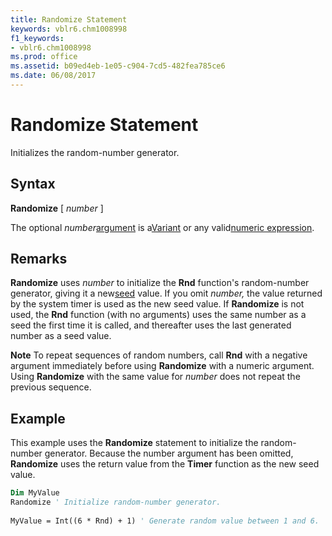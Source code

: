 ```yaml
---
title: Randomize Statement
keywords: vblr6.chm1008998
f1_keywords:
- vblr6.chm1008998
ms.prod: office
ms.assetid: b09ed4eb-1e05-c904-7cd5-482fea785ce6
ms.date: 06/08/2017
---
```



# Randomize Statement

Initializes the random-number generator.

## Syntax

**Randomize** [ _number_ ]

The optional  _number_[argument](../../Glossary/vbe-glossary.md) is a[Variant](../../Glossary/vbe-glossary.md) or any valid[numeric expression](../../Glossary/vbe-glossary.md).

## Remarks

**Randomize** uses _number_ to initialize the **Rnd** function's random-number generator, giving it a new[seed](../../Glossary/vbe-glossary.md) value. If you omit _number,_ the value returned by the system timer is used as the new seed value.
If  **Randomize** is not used, the **Rnd** function (with no arguments) uses the same number as a seed the first time it is called, and thereafter uses the last generated number as a seed value.

 **Note**  To repeat sequences of random numbers, call  **Rnd** with a negative argument immediately before using **Randomize** with a numeric argument. Using **Randomize** with the same value for _number_ does not repeat the previous sequence.


## Example

This example uses the  **Randomize** statement to initialize the random-number generator. Because the number argument has been omitted, **Randomize** uses the return value from the **Timer** function as the new seed value.


```vb
Dim MyValue 
Randomize ' Initialize random-number generator. 
 
MyValue = Int((6 * Rnd) + 1) ' Generate random value between 1 and 6. 

```


